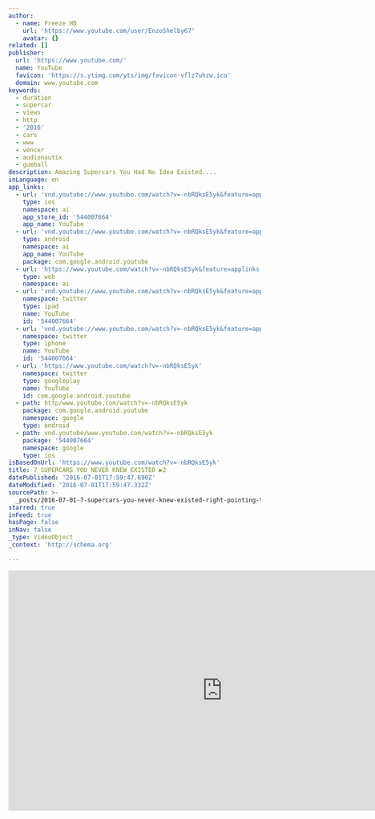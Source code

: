 ```yaml
---
author:
  - name: Freeze HD
    url: 'https://www.youtube.com/user/EnzoShelby67'
    avatar: {}
related: []
publisher:
  url: 'https://www.youtube.com/'
  name: YouTube
  favicon: 'https://s.ytimg.com/yts/img/favicon-vflz7uhzw.ico'
  domain: www.youtube.com
keywords:
  - duration
  - supercar
  - views
  - http
  - '2016'
  - cars
  - www
  - vencer
  - audionautix
  - gumball
description: Amazing Supercars You Had No Idea Existed....
inLanguage: en
app_links:
  - url: 'vnd.youtube://www.youtube.com/watch?v=-nbRQksE5yk&feature=applinks'
    type: ios
    namespace: ai
    app_store_id: '544007664'
    app_name: YouTube
  - url: 'vnd.youtube://www.youtube.com/watch?v=-nbRQksE5yk&feature=applinks'
    type: android
    namespace: ai
    app_name: YouTube
    package: com.google.android.youtube
  - url: 'https://www.youtube.com/watch?v=-nbRQksE5yk&feature=applinks'
    type: web
    namespace: ai
  - url: 'vnd.youtube://www.youtube.com/watch?v=-nbRQksE5yk&feature=applinks'
    namespace: twitter
    type: ipad
    name: YouTube
    id: '544007664'
  - url: 'vnd.youtube://www.youtube.com/watch?v=-nbRQksE5yk&feature=applinks'
    namespace: twitter
    type: iphone
    name: YouTube
    id: '544007664'
  - url: 'https://www.youtube.com/watch?v=-nbRQksE5yk'
    namespace: twitter
    type: googleplay
    name: YouTube
    id: com.google.android.youtube
  - path: http/www.youtube.com/watch?v=-nbRQksE5yk
    package: com.google.android.youtube
    namespace: google
    type: android
  - path: vnd.youtube/www.youtube.com/watch?v=-nbRQksE5yk
    package: '544007664'
    namespace: google
    type: ios
isBasedOnUrl: 'https://www.youtube.com/watch?v=-nbRQksE5yk'
title: 7 SUPERCARS YOU NEVER KNEW EXISTED ▶2
datePublished: '2016-07-01T17:59:47.690Z'
dateModified: '2016-07-01T17:59:47.332Z'
sourcePath: >-
  _posts/2016-07-01-7-supercars-you-never-knew-existed-right-pointing-triangle2.md
starred: true
inFeed: true
hasPage: false
inNav: false
_type: VideoObject
_context: 'http://schema.org'

---
```

<iframe src="https://cdn.embedly.com/widgets/media.html?src=https%3A%2F%2Fwww.youtube.com%2Fembed%2F-nbRQksE5yk%3Ffeature%3Doembed&amp;url=http%3A%2F%2Fwww.youtube.com%2Fwatch%3Fv%3D-nbRQksE5yk&amp;image=https%3A%2F%2Fi.ytimg.com%2Fvi%2F-nbRQksE5yk%2Fhqdefault.jpg&amp;key=b7d04c9b404c499eba89ee7072e1c4f7&amp;type=text%2Fhtml&amp;schema=youtube" width="854" height="480" scrolling="no" frameborder="0" allowfullscreen="" style=""></iframe>